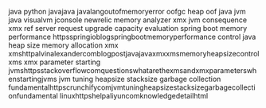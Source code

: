 java python javajava javalangoutofmemoryerror oofgc heap oof java jvm java visualvm jconsole newrelic memory analyzer xmx jvm consequence xmx ref server request upgrade capacity evaluation spring boot memory performance httpsspringioblogspringbootmemoryperformance control java heap size memory allocation xmx xmshttpalvinalexandercomblogpostjavajavaxmxxmsmemoryheapsizecontrol xms xmx parameter starting jvmshttpsstackoverflowcomquestionswhatarethexmsandxmxparameterswhenstartingjvms jvm tuning heapsize stacksize garbage collection fundamentalhttpscrunchifycomjvmtuningheapsizestacksizegarbagecollectionfundamental linuxhttpshelpaliyuncomknowledgedetailhtml